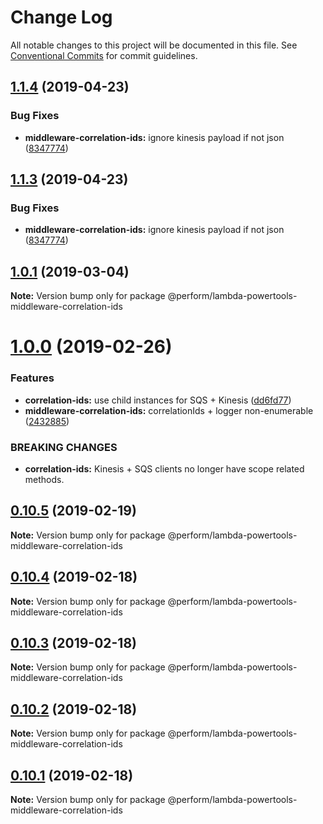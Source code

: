 # Change Log

All notable changes to this project will be documented in this file.
See [Conventional Commits](https://conventionalcommits.org) for commit guidelines.

## [1.1.4](https://github.com/getndazn/dazn-lambda-powertools/compare/v1.1.2...v1.1.4) (2019-04-23)


### Bug Fixes

* **middleware-correlation-ids:** ignore kinesis payload if not json ([8347774](https://github.com/getndazn/dazn-lambda-powertools/commit/8347774))





## [1.1.3](https://github.com/getndazn/dazn-lambda-powertools/compare/v1.1.2...v1.1.3) (2019-04-23)


### Bug Fixes

* **middleware-correlation-ids:** ignore kinesis payload if not json ([8347774](https://github.com/getndazn/dazn-lambda-powertools/commit/8347774))





## [1.0.1](https://github.com/getndazn/dazn-lambda-powertools/compare/v1.0.0...v1.0.1) (2019-03-04)

**Note:** Version bump only for package @perform/lambda-powertools-middleware-correlation-ids





# [1.0.0](https://github.com/getndazn/dazn-lambda-powertools/compare/v0.10.7...v1.0.0) (2019-02-26)


### Features

* **correlation-ids:** use child instances for SQS + Kinesis ([dd6fd77](https://github.com/getndazn/dazn-lambda-powertools/commit/dd6fd77))
* **middleware-correlation-ids:** correlationIds + logger non-enumerable ([2432885](https://github.com/getndazn/dazn-lambda-powertools/commit/2432885))


### BREAKING CHANGES

* **correlation-ids:** Kinesis + SQS clients no longer have scope related methods.





## [0.10.5](https://github.com/getndazn/dazn-lambda-powertools/compare/v0.10.4...v0.10.5) (2019-02-19)

**Note:** Version bump only for package @perform/lambda-powertools-middleware-correlation-ids





## [0.10.4](https://github.com/getndazn/dazn-lambda-powertools/compare/v0.10.3...v0.10.4) (2019-02-18)

**Note:** Version bump only for package @perform/lambda-powertools-middleware-correlation-ids





## [0.10.3](https://github.com/getndazn/dazn-lambda-powertools/compare/v0.10.2...v0.10.3) (2019-02-18)

**Note:** Version bump only for package @perform/lambda-powertools-middleware-correlation-ids





## [0.10.2](https://github.com/getndazn/dazn-lambda-powertools/compare/v0.10.1...v0.10.2) (2019-02-18)

**Note:** Version bump only for package @perform/lambda-powertools-middleware-correlation-ids





## [0.10.1](https://github.com/getndazn/dazn-lambda-powertools/compare/v0.10.0...v0.10.1) (2019-02-18)

**Note:** Version bump only for package @perform/lambda-powertools-middleware-correlation-ids
